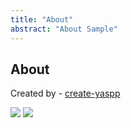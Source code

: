 ```yaml
---
title: "About"
abstract: "About Sample"
---
```


## About

Created by - [create-yaspp](https://github.com/imdfl/create-yaspp)

![](/yaspp/assets/image1.png)
![](/yaspp/assets/image2.png)

